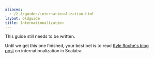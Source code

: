 ```yaml
---
aliases:
  - /2.3/guides/internationalization.html
layout: oldguide
title: Internationalization
---
```


This guide still needs to be written.

Until we get this one finished, your best bet is to read [Kyle Roche's blog post](http://kyleroche.com/post/39274536843/exploring-scalatra-internationalization)
on internationalization in Scalatra.
